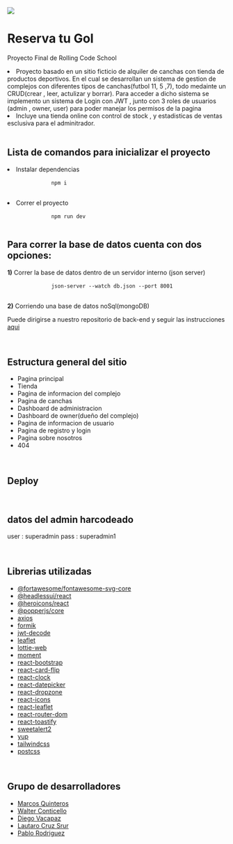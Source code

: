 <!DOCTYPE html>
<html>
<head>
    <img src="https://res.cloudinary.com/dmmviigbv/image/upload/v1692886089/tjzkrnk4sauomcuyrxtd.png"> 
</head>
<body>  
    <main>
    <h1>Reserva tu Gol</h1>
    <p>Proyecto Final de Rolling Code School </p>
    <li>Proyecto basado en un sitio ficticio de alquiler de canchas con tienda de productos deportivos.
    En el cual se desarrollan un sistema de gestion de complejos con diferentes tipos de canchas(futbol 11, 5 ,7), todo medainte un CRUD(crear , leer, actulizar y borrar). Para acceder a dicho sistema se implemento un sistema de Login con JWT , junto con 3 roles de usuarios (admin , owner, user) para poder manejar los permisos de la pagina</li>
    <li>Incluye una tienda online con control de stock , y estadisticas de ventas esclusiva para el adminitrador.</li>  
        <br>
        <h2>Lista de comandos para inicializar el proyecto</h2>
        <li>Instalar dependencias</li>
        <pre>
            <code>npm i</code>
        </pre>
        <li>Correr el proyecto</li>
        <pre>
            <code>npm run dev</code>
        </pre>
        <h2>Para correr la base de datos cuenta con dos opciones:</h2>
        <p><strong>1)</strong> Correr la base de datos dentro de un servidor interno (json server)</p>
        <pre>
            <code>json-server --watch db.json --port 8001</code>
        </pre>
        <p><strong>2)</strong> Corriendo una base de datos noSql(mongoDB)</p>
        <p>Puede dirigirse a nuestro repositorio de back-end y seguir las instrucciones <a href="https://github.com/walterconticello/proyectofinal-back-grupo1">aqui</a></p>
        <br>
        <h2>Estructura general del sitio</h2>
        <ul>
            <li>Pagina principal</li>
            <li>Tienda</li>
            <li>Pagina de informacion del complejo</li>
            <li>Pagina de canchas</li>
            <li>Dashboard de administracion</li>
            <li>Dashboard de owner(dueño del complejo)</li>
            <li>Pagina de informacion de usuario</li>
            <li>Pagina de registro y login</li>
            <li>Pagina sobre nosotros</li>
            <li>404</li>
        </ul>
        <br>
        <h2>Deploy</h2>
        <br>
        <h2>datos del admin harcodeado</h2>
        <p>user : superadmin
           pass : superadmin1</p>
        <br>
        <h2>Librerias utilizadas</h2>
        <ul>
  <li><a href="https://fontawesome.com/">@fortawesome/fontawesome-svg-core</a></li>
  <li><a href="https://headlessui.dev/">@headlessui/react</a></li>
  <li><a href="https://heroicons.com/">@heroicons/react</a></li>
  <li><a href="https://popper.js.org/">@popperjs/core</a></li>
  <li><a href="https://axios-http.com/">axios</a></li>
  <li><a href="https://formik.org/">formik</a></li>
  <li><a href="https://jwt.io/">jwt-decode</a></li>
  <li><a href="https://leafletjs.com/">leaflet</a></li>
  <li><a href="https://airbnb.io/lottie/">lottie-web</a></li>
  <li><a href="https://momentjs.com/">moment</a></li>
  <li><a href="https://react-bootstrap.github.io/">react-bootstrap</a></li>
  <li><a href="https://github.com/AaronCCWong/react-card-flip">react-card-flip</a></li>
  <li><a href="https://github.com/wojtekmaj/react-clock">react-clock</a></li>
  <li><a href="https://reactdatepicker.com/">react-datepicker</a></li>
  <li><a href="https://react-dropzone.js.org/">react-dropzone</a></li>
  <li><a href="https://react-icons.github.io/react-icons/">react-icons</a></li>
  <li><a href="https://react-leaflet.js.org/">react-leaflet</a></li>
  <li><a href="https://reactrouter.com/">react-router-dom</a></li>
  <li><a href="https://fkhadra.github.io/react-toastify/">react-toastify</a></li>
  <li><a href="https://sweetalert2.github.io/">sweetalert2</a></li>
  <li><a href="https://github.com/jquense/yup">yup</a></li>
  <li><a href="https://tailwindcss.com/docs/installation">tailwindcss</a></li>
  <li><a href="https://postcss.org/">postcss</a></li>
</ul>
        <br>
        <h2>Grupo de desarrolladores</h2>
            <ul>
                <li><a href="https://github.com/marcosquinteros">Marcos Quinteros</a></li>
                <li><a href="https://github.com/walterconticello">Walter Conticello</a></li>
                <li><a href="https://github.com/diegovacapaz">Diego Vacapaz</a></li>
                <li><a href="https://github.com/LautaroCruzSrur">Lautaro Cruz Srur</a></li>
                <li><a href="https://github.com/PabloRodriguez95">Pablo Rodriguez</a></li>
            </ul>
    <main/>        
</body>
</html>
